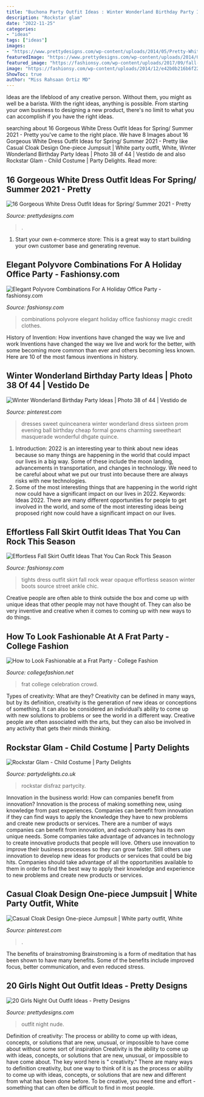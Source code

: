```yaml
---
title: "Buchona Party Outfit Ideas : Winter Wonderland Birthday Party Ideas"
description: "Rockstar glam"
date: "2022-11-25"
categories:
- "ideas"
tags: ["ideas"]
images:
- "https://www.prettydesigns.com/wp-content/uploads/2014/05/Pretty-White-Dress-Outfit.jpg"
featuredImage: "https://www.prettydesigns.com/wp-content/uploads/2014/05/Pretty-White-Dress-Outfit.jpg"
featured_image: "https://fashionsy.com/wp-content/uploads/2017/09/fall-outfit-8.jpg"
image: "https://fashionsy.com/wp-content/uploads/2014/12/e42b0b216b6f2291f4ce478b15fad6e1.jpg"
ShowToc: true
author: "Miss Rahsaan Ortiz MD"
---
```



Ideas are the lifeblood of any creative person. Without them, you might as well be a barista. With the right ideas, anything is possible. From starting your own business to designing a new product, there's no limit to what you can accomplish if you have the right ideas.

	

		
searching about 16 Gorgeous White Dress Outfit Ideas for Spring/ Summer 2021 - Pretty you've came to the right place. We have 8 Images about 16 Gorgeous White Dress Outfit Ideas for Spring/ Summer 2021 - Pretty like Casual Cloak Design One-piece Jumpsuit | White party outfit, White, Winter Wonderland Birthday Party Ideas | Photo 38 of 44 | Vestido de and also Rockstar Glam - Child Costume | Party Delights. Read more:
		
    
## 16 Gorgeous White Dress Outfit Ideas For Spring/ Summer 2021 - Pretty

<img loading=lazy src="https://www.prettydesigns.com/wp-content/uploads/2014/05/Pretty-White-Dress-Outfit.jpg" onerror="this.onerror=null;this.src='https://tse1.mm.bing.net/th?id=OIP._ysiGrs1PknON7qJrHWYwAHaLG&amp;pid=15.1';" alt="16 Gorgeous White Dress Outfit Ideas for Spring/ Summer 2021 - Pretty">

_Source: prettydesigns.com_

>. 

	

1. Start your own e-commerce store: This is a great way to start building your own customer base and generating revenue.

    
## Elegant Polyvore Combinations For A Holiday Office Party - Fashionsy.com

<img loading=lazy src="https://fashionsy.com/wp-content/uploads/2014/12/e42b0b216b6f2291f4ce478b15fad6e1.jpg" onerror="this.onerror=null;this.src='https://tse1.mm.bing.net/th?id=OIP.PJtBbFCklWswc2lUW24ahgHaJ_&amp;pid=15.1';" alt="Elegant Polyvore Combinations For A Holiday Office Party - fashionsy.com">

_Source: fashionsy.com_

>combinations polyvore elegant holiday office fashionsy magic credit clothes. 

	

History of Invention: How inventions have changed the way we live and work
Inventions have changed the way we live and work for the better, with some becoming more common than ever and others becoming less known. Here are 10 of the most famous inventions in history.

    
## Winter Wonderland Birthday Party Ideas | Photo 38 Of 44 | Vestido De

<img loading=lazy src="https://i.pinimg.com/736x/35/bf/11/35bf11cefd07c570c9a98b8ce10f01ab--winter-wonderland-dress-winter-wonderland-birthday.jpg" onerror="this.onerror=null;this.src='https://tse3.mm.bing.net/th?id=OIP.NImjNCNOe94Fxo_bCbbLbAHaLG&amp;pid=15.1';" alt="Winter Wonderland Birthday Party Ideas | Photo 38 of 44 | Vestido de">

_Source: pinterest.com_

>dresses sweet quinceanera winter wonderland dress sixteen prom evening ball birthday cheap formal gowns charming sweetheart masquerade wonderful dhgate quince. 

	

1) Introduction: 2022 is an interesting year to think about new ideas because so many things are happening in the world that could impact our lives in a big way. Some of these include the moon landing, advancements in transportation, and changes in technology. We need to be careful about what we put our trust into because there are always risks with new technologies.
2) Some of the most interesting things that are happening in the world right now could have a significant impact on our lives in 2022. Keywords: Ideas 2022. There are many different opportunities for people to get involved in the world, and some of the most interesting ideas being proposed right now could have a significant impact on our lives.

    
## Effortless Fall Skirt Outfit Ideas That You Can Rock This Season

<img loading=lazy src="https://fashionsy.com/wp-content/uploads/2017/09/fall-outfit-8.jpg" onerror="this.onerror=null;this.src='https://tse2.mm.bing.net/th?id=OIP.yzUodEA6iHXYKRrYL8wp5QHaLH&amp;pid=15.1';" alt="Effortless Fall Skirt Outfit Ideas That You Can Rock This Season">

_Source: fashionsy.com_

>tights dress outfit skirt fall rock wear opaque effortless season winter boots source street ankle chic. 

	

Creative people are often able to think outside the box and come up with unique ideas that other people may not have thought of. They can also be very inventive and creative when it comes to coming up with new ways to do things.

    
## How To Look Fashionable At A Frat Party - College Fashion

<img loading=lazy src="https://www.collegefashion.net/wp-content/uploads/2019/01/celebration-concert-crowd-1154189.jpg" onerror="this.onerror=null;this.src='https://tse2.mm.bing.net/th?id=OIP.Iq4lgZ3Q78LSfBdeUMpqigHaEj&amp;pid=15.1';" alt="How to Look Fashionable at a Frat Party - College Fashion">

_Source: collegefashion.net_

>frat college celebration crowd. 

	

Types of creativity: What are they?
Creativity can be defined in many ways, but by its definition, creativity is the generation of new ideas or conceptions of something. It can also be considered an individual’s ability to come up with new solutions to problems or see the world in a different way. Creative people are often associated with the arts, but they can also be involved in any activity that gets their minds thinking.

    
## Rockstar Glam - Child Costume | Party Delights

<img loading=lazy src="https://images.partydelights.co.uk/FANC/54/03/pla/v1/flxm/4.jpg" onerror="this.onerror=null;this.src='https://tse1.mm.bing.net/th?id=OIP.oopdlhtNSA3zFu7KbNp5fwHaJ4&amp;pid=15.1';" alt="Rockstar Glam - Child Costume | Party Delights">

_Source: partydelights.co.uk_

>rockstar disfraz partycity. 

	

Innovation in the business world: How can companies benefit from innovation?
Innovation is the process of making something new, using knowledge from past experiences. Companies can benefit from innovation if they can find ways to apply the knowledge they have to new problems and create new products or services. There are a number of ways companies can benefit from innovation, and each company has its own unique needs. Some companies take advantage of advances in technology to create innovative products that people will love. Others use innovation to improve their business processes so they can grow faster. Still others use innovation to develop new ideas for products or services that could be big hits. Companies should take advantage of all the opportunities available to them in order to find the best way to apply their knowledge and experience to new problems and create new products or services.

    
## Casual Cloak Design One-piece Jumpsuit | White Party Outfit, White

<img loading=lazy src="https://i.pinimg.com/736x/0d/99/dd/0d99dd40cd053c30e3f7d524a3e0a599.jpg" onerror="this.onerror=null;this.src='https://tse1.mm.bing.net/th?id=OIP.UKp8xMCk7h83y5YSM05sXwHaLH&amp;pid=15.1';" alt="Casual Cloak Design One-piece Jumpsuit | White party outfit, White">

_Source: pinterest.com_

>. 

	

The benefits of brainstroming
Brainstroming is a form of meditation that has been shown to have many benefits. Some of the benefits include improved focus, better communication, and even reduced stress.

    
## 20 Girls Night Out Outfit Ideas - Pretty Designs

<img loading=lazy src="http://www.prettydesigns.com/wp-content/uploads/2015/09/20-girls-night-out-outfit-ideas13.jpg" onerror="this.onerror=null;this.src='https://tse4.mm.bing.net/th?id=OIP.rC3VmS2Bjcmu6NIu55275QHaLH&amp;pid=15.1';" alt="20 Girls Night Out Outfit Ideas - Pretty Designs">

_Source: prettydesigns.com_

>outfit night nude. 

	

Definition of creativity: The process or ability to come up with ideas, concepts, or solutions that are new, unusual, or impossible to have come about without some sort of inspiration
Creativity is the ability to come up with ideas, concepts, or solutions that are new, unusual, or impossible to have come about. The key word here is " creativity." There are many ways to definition creativity, but one way to think of it is as the process or ability to come up with ideas, concepts, or solutions that are new and different from what has been done before. To be creative, you need time and effort - something that can often be difficult to find in most people.


